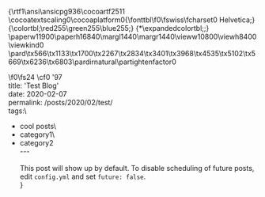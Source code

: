 {\rtf1\ansi\ansicpg936\cocoartf2511
\cocoatextscaling0\cocoaplatform0{\fonttbl\f0\fswiss\fcharset0 Helvetica;}
{\colortbl;\red255\green255\blue255;}
{\*\expandedcolortbl;;}
\paperw11900\paperh16840\margl1440\margr1440\vieww10800\viewh8400\viewkind0
\pard\tx566\tx1133\tx1700\tx2267\tx2834\tx3401\tx3968\tx4535\tx5102\tx5669\tx6236\tx6803\pardirnatural\partightenfactor0

\f0\fs24 \cf0 \'97\
title: 'Test Blog'\
date: 2020-02-07\
permalink: /posts/2020/02/test/\
tags:\
  - cool posts\
  - category1\
  - category2\
---\
\
This post will show up by default. To disable scheduling of future posts, edit `config.yml` and set `future: false`.\
}